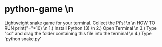 # python-game \n
Lightweight snake game for your terminal. Collect the Pi's! \n
\n
HOW TO RUN 
print("="*10)
\n
1.) Install Python (3) \n
2.) Open Terminal \n
3.) Type "cd" and drag the folder containing this file into the terminal \n
4.) Type 'python snake.py' 

